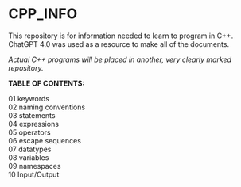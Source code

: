 # CPP_INFO

This repository is for information needed to learn to program in C++.
ChatGPT 4.0 was used as a resource to make all of the documents.

<em>Actual C++ programs will be placed in another, very clearly marked repository.</em>

<strong>TABLE OF CONTENTS:</strong>

01  keywords<br>
02  naming conventions<br>
03  statements<br>
04  expressions<br>
05  operators<br>
06  escape sequences<br>
07  datatypes<br>
08  variables<br>
09  namespaces<br>
10  Input/Output<br>
